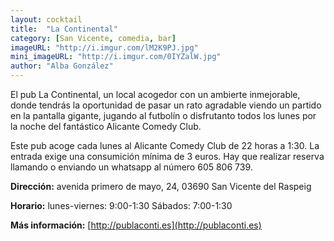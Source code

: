 ```yaml
---
layout: cocktail
title:  "La Continental"
category: [San Vicente, comedia, bar]
imageURL: "http://i.imgur.com/lM2K9PJ.jpg"
mini_imageURL: "http://i.imgur.com/0IYZalW.jpg" 
author: "Alba González"
---
```

El pub La Continental, un local acogedor con un ambierte inmejorable, donde tendrás la oportunidad de pasar un rato agradable viendo un partido en la pantalla gigante, jugando al futbolín o disfrutanto todos los lunes por la noche del fantástico Alicante Comedy Club.

Este pub acoge cada lunes al Alicante Comedy Club de 22 horas a 1:30. La entrada exige una consumición mínima de 3 euros. Hay que realizar reserva llamando o enviando un whatsapp al número 605 806 739.

**Dirección:**  avenida primero de mayo, 24, 03690 San Vicente del Raspeig

**Horario:** lunes-viernes: 9:00-1:30
Sábados: 7:00-1:30

**Más información:** [http://publaconti.es](http://publaconti.es)
